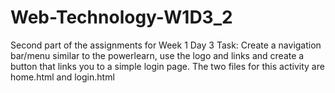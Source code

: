 # Web-Technology-W1D3_2
Second part of the assignments for Week 1 Day 3
Task: Create a navigation bar/menu similar to the powerlearn, use the logo and links and create a button that links you to a simple login page.
The two files for this activity are home.html and login.html
